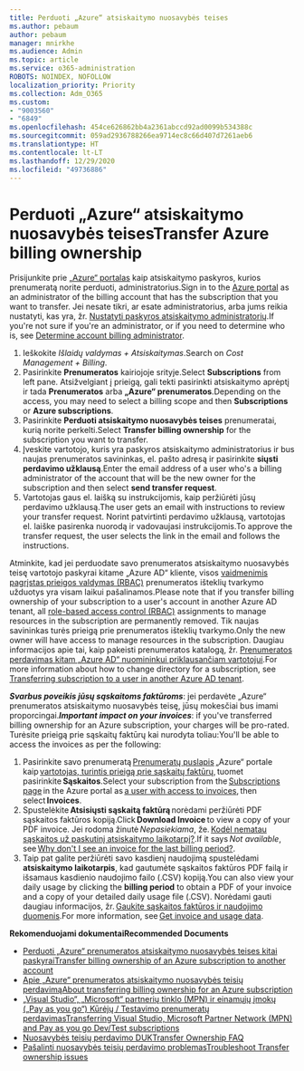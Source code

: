 ```yaml
---
title: Perduoti „Azure“ atsiskaitymo nuosavybės teises
ms.author: pebaum
author: pebaum
manager: mnirkhe
ms.audience: Admin
ms.topic: article
ms.service: o365-administration
ROBOTS: NOINDEX, NOFOLLOW
localization_priority: Priority
ms.collection: Adm_O365
ms.custom:
- "9003560"
- "6849"
ms.openlocfilehash: 454ce626862bb4a2361abccd92ad0099b534388c
ms.sourcegitcommit: 059ad2936788266ea9714ec8c66d407d7261aeb6
ms.translationtype: HT
ms.contentlocale: lt-LT
ms.lasthandoff: 12/29/2020
ms.locfileid: "49736886"
---
```

# <a name="transfer-azure-billing-ownership"></a><span data-ttu-id="eac7a-102">Perduoti „Azure“ atsiskaitymo nuosavybės teises</span><span class="sxs-lookup"><span data-stu-id="eac7a-102">Transfer Azure billing ownership</span></span>

<span data-ttu-id="eac7a-103">Prisijunkite prie [„Azure“ portalas](https://portal.azure.com/) kaip atsiskaitymo paskyros, kurios prenumeratą norite perduoti, administratorius.</span><span class="sxs-lookup"><span data-stu-id="eac7a-103">Sign in to the [Azure portal](https://portal.azure.com/) as an administrator of the billing account that has the subscription that you want to transfer.</span></span> <span data-ttu-id="eac7a-104">Jei nesate tikri, ar esate administratorius, arba jums reikia nustatyti, kas yra, žr. [Nustatyti paskyros atsiskaitymo administratorių](https://docs.microsoft.com/azure/cost-management-billing/understand/subscription-transfer#whoisaa).</span><span class="sxs-lookup"><span data-stu-id="eac7a-104">If you're not sure if you're an administrator, or if you need to determine who is, see [Determine account billing administrator](https://docs.microsoft.com/azure/cost-management-billing/understand/subscription-transfer#whoisaa).</span></span>

1. <span data-ttu-id="eac7a-105">Ieškokite _Išlaidų valdymas + Atsiskaitymas_.</span><span class="sxs-lookup"><span data-stu-id="eac7a-105">Search on _Cost Management + Billing_.</span></span>
1. <span data-ttu-id="eac7a-106">Pasirinkite **Prenumeratos** kairiojoje srityje.</span><span class="sxs-lookup"><span data-stu-id="eac7a-106">Select **Subscriptions** from left pane.</span></span> <span data-ttu-id="eac7a-107">Atsižvelgiant į prieigą, gali tekti pasirinkti atsiskaitymo aprėptį ir tada **Prenumeratos** arba **„Azure“ prenumeratos**.</span><span class="sxs-lookup"><span data-stu-id="eac7a-107">Depending on the access, you may need to select a billing scope and then **Subscriptions** or **Azure subscriptions**.</span></span>
1. <span data-ttu-id="eac7a-108">Pasirinkite **Perduoti atsiskaitymo nuosavybės teises** prenumeratai, kurią norite perkelti.</span><span class="sxs-lookup"><span data-stu-id="eac7a-108">Select **Transfer billing ownership** for the subscription you want to transfer.</span></span>
1. <span data-ttu-id="eac7a-109">Įveskite vartotojo, kuris yra paskyros atsiskaitymo administratorius ir bus naujas prenumeratos savininkas, el. pašto adresą ir pasirinkite **siųsti perdavimo užklausą**.</span><span class="sxs-lookup"><span data-stu-id="eac7a-109">Enter the email address of a user who's a billing administrator of the account that will be the new owner for the subscription and then select **send transfer request**.</span></span>
1. <span data-ttu-id="eac7a-110">Vartotojas gaus el. laišką su instrukcijomis, kaip peržiūrėti jūsų perdavimo užklausą.</span><span class="sxs-lookup"><span data-stu-id="eac7a-110">The user gets an email with instructions to review your transfer request.</span></span> <span data-ttu-id="eac7a-111">Norint patvirtinti perdavimo užklausą, vartotojas el. laiške pasirenka nuorodą ir vadovaujasi instrukcijomis.</span><span class="sxs-lookup"><span data-stu-id="eac7a-111">To approve the transfer request, the user selects the link in the email and follows the instructions.</span></span>

<span data-ttu-id="eac7a-112">Atminkite, kad jei perduodate savo prenumeratos atsiskaitymo nuosavybės teisę vartotojo paskyrai kitame „Azure AD“ kliente, visos [vaidmenimis pagrįstas prieigos valdymas (RBAC)](https://docs.microsoft.com/azure/role-based-access-control/overview?WT.mc_id=Portal-Microsoft_Azure_Support) prenumeratos išteklių tvarkymo užduotys yra visam laikui pašalinamos.</span><span class="sxs-lookup"><span data-stu-id="eac7a-112">Please note that if you transfer billing ownership of your subscription to a user's account in another Azure AD tenant, all [role-based access control (RBAC)](https://docs.microsoft.com/azure/role-based-access-control/overview?WT.mc_id=Portal-Microsoft_Azure_Support) assignments to manage resources in the subscription are permanently removed.</span></span> <span data-ttu-id="eac7a-113">Tik naujas savininkas turės prieigą prie prenumeratos išteklių tvarkymo.</span><span class="sxs-lookup"><span data-stu-id="eac7a-113">Only the new owner will have access to manage resources in the subscription.</span></span> <span data-ttu-id="eac7a-114">Daugiau informacijos apie tai, kaip pakeisti prenumeratos katalogą, žr. [Prenumeratos perdavimas kitam „Azure AD“ nuomininkui priklausančiam vartotojui](https://docs.microsoft.com/azure/active-directory/managed-identities-azure-resources/known-issues?WT.mc_id=Portal-Microsoft_Azure_Support).</span><span class="sxs-lookup"><span data-stu-id="eac7a-114">For more information about how to change directory for a subscription, see [Transferring subscription to a user in another Azure AD tenant](https://docs.microsoft.com/azure/active-directory/managed-identities-azure-resources/known-issues?WT.mc_id=Portal-Microsoft_Azure_Support).</span></span>

<span data-ttu-id="eac7a-115">_**Svarbus poveikis jūsų sąskaitoms faktūroms**_: jei perdavėte „Azure“ prenumeratos atsiskaitymo nuosavybės teisę, jūsų mokesčiai bus imami proporcingai.</span><span class="sxs-lookup"><span data-stu-id="eac7a-115">_**Important impact on your invoices**_: if you've transferred billing ownership for an Azure subscription, your charges will be pro-rated.</span></span> <span data-ttu-id="eac7a-116">Turėsite prieigą prie sąskaitų faktūrų kai nurodyta toliau:</span><span class="sxs-lookup"><span data-stu-id="eac7a-116">You'll be able to access the invoices as per the following:</span></span>  

1. <span data-ttu-id="eac7a-117">Pasirinkite savo prenumeratą [Prenumeratų puslapis](https://portal.azure.com/#blade/Microsoft_Azure_Billing/SubscriptionsBlade) „Azure“ portale kaip [vartotojas, turintis prieigą prie sąskaitų faktūrų](https://docs.microsoft.com/azure/cost-management-billing/manage/manage-billing-access?WT.mc_id=Portal-Microsoft_Azure_Support), tuomet pasirinkite **Sąskaitos**.</span><span class="sxs-lookup"><span data-stu-id="eac7a-117">Select your subscription from the [Subscriptions page](https://portal.azure.com/#blade/Microsoft_Azure_Billing/SubscriptionsBlade) in the Azure portal as [a user with access to invoices](https://docs.microsoft.com/azure/cost-management-billing/manage/manage-billing-access?WT.mc_id=Portal-Microsoft_Azure_Support), then select **Invoices**.</span></span>
1. <span data-ttu-id="eac7a-118">Spustelėkite **Atsisiųsti sąskaitą faktūrą** norėdami peržiūrėti PDF sąskaitos faktūros kopiją.</span><span class="sxs-lookup"><span data-stu-id="eac7a-118">Click **Download Invoice** to view a copy of your PDF invoice.</span></span> <span data-ttu-id="eac7a-119">Jei rodoma žinutė _Nepasiekiama_, že. [Kodėl nematau sąskaitos už paskutinį atsiskaitymo laikotarpį?](https://docs.microsoft.com/azure/cost-management-billing/manage/download-azure-invoice-daily-usage-date?WT.mc_id=Portal-Microsoft_Azure_Support#noinvoice).</span><span class="sxs-lookup"><span data-stu-id="eac7a-119">If it says _Not available_, see [Why don't I see an invoice for the last billing period?](https://docs.microsoft.com/azure/cost-management-billing/manage/download-azure-invoice-daily-usage-date?WT.mc_id=Portal-Microsoft_Azure_Support#noinvoice).</span></span>
1. <span data-ttu-id="eac7a-120">Taip pat galite peržiūrėti savo kasdienį naudojimą spustelėdami **atsiskaitymo laikotarpis**, kad gautumėte sąskaitos faktūros PDF failą ir išsamaus kasdienio naudojimo failo (.CSV) kopiją.</span><span class="sxs-lookup"><span data-stu-id="eac7a-120">You can also view your daily usage by clicking the **billing period** to obtain a PDF of your invoice and a copy of your detailed daily usage file (.CSV).</span></span> <span data-ttu-id="eac7a-121">Norėdami gauti daugiau informacijos, žr. [Gaukite sąskaitos faktūros ir naudojimo duomenis](https://docs.microsoft.com/azure/cost-management-billing/manage/download-azure-invoice-daily-usage-date?WT.mc_id=Portal-Microsoft_Azure_Support).</span><span class="sxs-lookup"><span data-stu-id="eac7a-121">For more information, see [Get invoice and usage data](https://docs.microsoft.com/azure/cost-management-billing/manage/download-azure-invoice-daily-usage-date?WT.mc_id=Portal-Microsoft_Azure_Support).</span></span>

<span data-ttu-id="eac7a-122">**Rekomenduojami dokumentai**</span><span class="sxs-lookup"><span data-stu-id="eac7a-122">**Recommended Documents**</span></span>

- [<span data-ttu-id="eac7a-123">Perduoti „Azure“ prenumeratos atsiskaitymo nuosavybės teises kitai paskyrai</span><span class="sxs-lookup"><span data-stu-id="eac7a-123">Transfer billing ownership of an Azure subscription to another account</span></span>](https://docs.microsoft.com/azure/cost-management-billing/manage/billing-subscription-transfer)
- [<span data-ttu-id="eac7a-124">Apie „Azure“ prenumeratos atsiskaitymo nuosavybės teisių perdavimą</span><span class="sxs-lookup"><span data-stu-id="eac7a-124">About transferring billing ownership for an Azure subscription</span></span>](https://docs.microsoft.com//azure/cost-management-billing/understand/subscription-transfer)
- [<span data-ttu-id="eac7a-125">„Visual Studio“, „Microsoft“ partnerių tinklo (MPN) ir einamųjų įmokų („Pay as you go“) Kūrėjų / Testavimo prenumeratų perdavimas</span><span class="sxs-lookup"><span data-stu-id="eac7a-125">Transferring Visual Studio, Microsoft Partner Network (MPN) and Pay as you go Dev/Test subscriptions</span></span>](https://docs.microsoft.com/azure/billing/billing-subscription-transfer?WT.mc_id=Portal-Microsoft_Azure_Support#transferring-visual-studio-microsoft-partner-network-mpn-and-pay-as-you-go-devtest-subscriptions)
- [<span data-ttu-id="eac7a-126">Nuosavybės teisių perdavimo DUK</span><span class="sxs-lookup"><span data-stu-id="eac7a-126">Transfer Ownership FAQ</span></span>](https://docs.microsoft.com/azure/billing/billing-subscription-transfer?WT.mc_id=Portal-Microsoft_Azure_Support#frequently-asked-questions-faq-for-senders)
- [<span data-ttu-id="eac7a-127">Pašalinti nuosavybės teisių perdavimo problemas</span><span class="sxs-lookup"><span data-stu-id="eac7a-127">Troubleshoot Transfer ownership issues</span></span>](https://docs.microsoft.com/azure/billing/billing-subscription-transfer?WT.mc_id=Portal-Microsoft_Azure_Support#troubleshooting)
